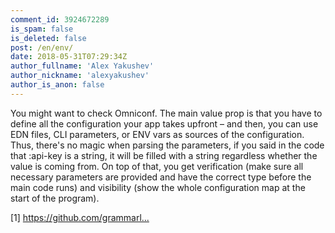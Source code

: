 ```yaml
---
comment_id: 3924672289
is_spam: false
is_deleted: false
post: /en/env/
date: 2018-05-31T07:29:34Z
author_fullname: 'Alex Yakushev'
author_nickname: 'alexyakushev'
author_is_anon: false
---
```


<p>You might want to check Omniconf. The main value prop is that you have to define all the configuration your app takes upfront – and then, you can use EDN files, CLI parameters, or ENV vars as sources of the configuration. Thus, there's no magic when parsing the parameters, if you said in the code that :api-key is a string, it will be filled with a string regardless whether the value is coming from. On top of that, you get verification (make sure all necessary parameters are provided and have the correct type before the main code runs) and visibility (show the whole configuration map at the start of the program).</p><p>[1] <a href="https://github.com/grammarly/omniconf" rel="nofollow noopener" title="https://github.com/grammarly/omniconf">https://github.com/grammarl...</a></p>
